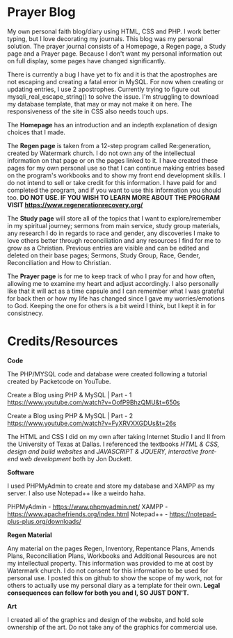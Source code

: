 # Prayer Blog
My own personal faith blog/diary using HTML, CSS and PHP. I work better typing, but I love decorating my journals. This blog was my personal solution. The prayer journal consists of a Homepage, a Regen page, a Study page and a Prayer page. Because I don't want my personal information out on full display, some pages have changed significantly. 

There is currently a bug I have yet to fix and it is that the apostrophes are not escaping and creating a fatal error in MySQL. For now when creating or updating entries, I use 2 apostrophes. Currently trying to figure out mysqli_real_escape_string() to solve the issue. I'm struggling to download my database template, that may or may not make it on here. The responsiveness of the site in CSS also needs touch ups.

The **Homepage** has an introduction and an indepth explanation of design choices that I made.

The **Regen page** is taken from a 12-step program called Re:generation, created by Watermark church. I do not own any of the intellectual information on that page or on the pages linked to it. I have created these pages for my own personal use so that I can continue making entries based on the program's workbooks and to show my front end development skills. I do not intend to sell or take credit for this information. I have paid for and completed the program, and if you want to use this information you should too. **DO NOT USE. IF YOU WISH TO LEARN MORE ABOUT THE PROGRAM VISIT https://www.regenerationrecovery.org/** 

The **Study page** will store all of the topics that I want to explore/remember in my spiritual journey; sermons from main service, study group materials, any research I do in regards to race and gender, any discoveries I make to love others better through reconciliation and any resources I find for me to grow as a Christian. Previous entries are visible and can be edited and deleted on their base pages; Sermons, Study Group, Race, Gender, Reconciliation and How to Christian.

The **Prayer page** is for me to keep track of who I pray for and how often, allowing me to examine my heart and adjust accordingly. I also personally like that it will act as a time capsule and I can remember what I was grateful for back then or how my life has changed since I gave my worries/emotions to God. Keeping the one for others is a bit weird I think, but I kept it in for consistnecy.


# Credits/Resources
**Code**

The PHP/MYSQL code and database were created following a tutorial created by Packetcode on YouTube. 

Create a Blog using PHP & MySQL | Part - 1 https://www.youtube.com/watch?v=OofP9BhzQMU&t=650s

Create a Blog using PHP & MySQL | Part - 2 https://www.youtube.com/watch?v=FyXRVXXGDUs&t=26s


The HTML and CSS I did on my own after taking Internet Studio I and II from the University of Texas at Dallas. I referenced the textbooks _HTML & CSS, design and build websites_ and _JAVASCRIPT & JQUERY, interactive front-end web development_ both by Jon Duckett.

**Software**

I used PHPMyAdmin to create and store my database and XAMPP as my server. I also use Notepad++ like a weirdo haha. 

PHPMyAdmin - https://www.phpmyadmin.net/
XAMPP - https://www.apachefriends.org/index.html
Notepad++ - https://notepad-plus-plus.org/downloads/

**Regen Material**

Any material on the pages Regen, Inventory, Repentance Plans, Amends Plans, Reconciliation Plans, Workbooks and Additional Resources are not my intellectual property. This information was provided to me at cost by Watermark church. I do not consent for this information to be used for personal use. I posted this on github to show the scope of my work, not for others to actually use my personal diary as a template for their own. **Legal consequences can follow for both you and I, SO JUST DON'T.**

**Art**

I created all of the graphics and design of the website, and hold sole ownership of the art. Do not take any of the graphics for commercial use. 

